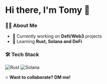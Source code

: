 # Hi there, I'm Tomy 👋



### 👨‍💻 About Me
- 🔭 Currently working on **Defi/Web3** projects
- 🌱 Learning **Rust, Solana and DeFi**


### 🛠 Tech Stack
![Rust](https://img.shields.io/badge/-Rust-000000?style=flat&logo=rust)
![Solana](https://img.shields.io/badge/-Solana-14F195?style=flat&logo=solana&logoColor=white)


⭐ **Want to collaborate? DM me!**


